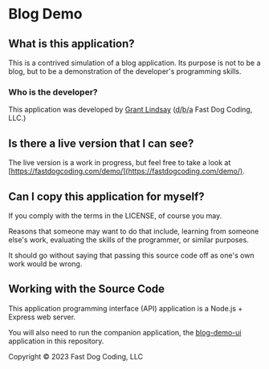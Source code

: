 # Blog Demo

## What is this application?

This is a contrived simulation of a blog application. Its purpose is not to be a blog, but to be a demonstration of the developer's programming skills.

### Who is the developer?

This application was developed by [Grant Lindsay](https://linkedin.com/in/grant-lindsay-us) (<abbr title="doing business as">d/b/a</abbr> Fast Dog Coding, LLC.)

## Is there a live version that I can see?

The live version is a work in progress, but feel free to take a look at [https://fastdogcoding.com/demo/](https://fastdogcoding.com/demo/).

## Can I copy this application for myself?

If you comply with the terms in the LICENSE, of course you may.

Reasons that someone may want to do that include, learning from someone else's work, evaluating the skills of the programmer, or similar purposes.

It should go without saying that passing this source code off as one's own work would be wrong.

## Working with the Source Code

This application programming interface (API) application is a Node.js + Express web server.

You will also need to run the companion application, the [blog-demo-ui](https://github.com/Fast-Dog-Coding/blog-demo-ui) application in this repository.


Copyright &copy; 2023 Fast Dog Coding, LLC
